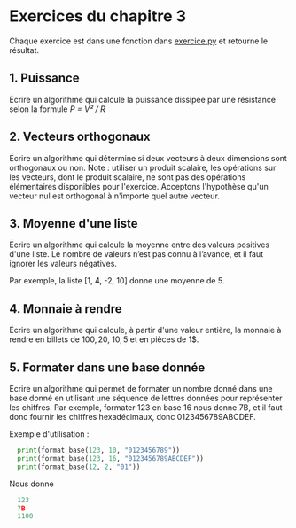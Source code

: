# Exercices du chapitre 3

Chaque exercice est dans une fonction dans [exercice.py](exercice.py) et retourne le résultat.

## 1. Puissance

Écrire un algorithme qui calcule la puissance dissipée par une résistance selon la formule _P = V² / R_

## 2. Vecteurs orthogonaux

Écrire un algorithme qui détermine si deux vecteurs à deux dimensions sont orthogonaux ou non. Note : utiliser un produit scalaire, les opérations sur les vecteurs, dont le produit scalaire, ne sont pas des opérations élémentaires disponibles pour l'exercice. Acceptons l'hypothèse qu'un vecteur nul est orthogonal à n'importe quel autre vecteur.

## 3. Moyenne d'une liste

Écrire un algorithme qui calcule la moyenne entre des valeurs positives d'une liste. Le nombre de valeurs n’est pas connu à l’avance, et il faut ignorer les valeurs négatives.

Par exemple, la liste [1, 4, -2, 10] donne une moyenne de 5.

## 4. Monnaie à rendre

Écrire un algorithme qui calcule, à partir d'une valeur entière, la monnaie à rendre en billets de 100$, 20$, 10$, 5$ et en pièces de 1$.

## 5. Formater dans une base donnée

Écrire un algorithme qui permet de formater un nombre donné dans une base donné en utilisant une séquence de lettres données pour représenter les chiffres. Par exemple, formater 123 en base 16 nous donne 7B, et il faut donc fournir les chiffres hexadécimaux, donc 0123456789ABCDEF.

Exemple d'utilisation : 
```python
  print(format_base(123, 10, "0123456789"))
  print(format_base(123, 16, "0123456789ABCDEF"))
  print(format_base(12, 2, "01"))
```
Nous donne
```python
  123
  7B
  1100
```
